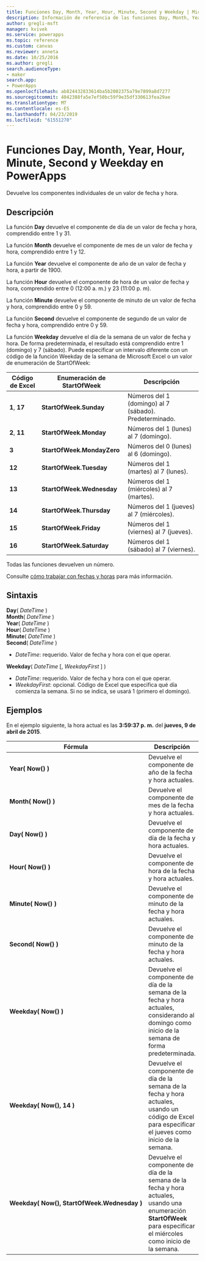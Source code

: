 ```yaml
---
title: Funciones Day, Month, Year, Hour, Minute, Second y Weekday | Microsoft Docs
description: Información de referencia de las funciones Day, Month, Year, Hour, Minute, Second y Weekday de PowerApps, con sintaxis y ejemplos
author: gregli-msft
manager: kvivek
ms.service: powerapps
ms.topic: reference
ms.custom: canvas
ms.reviewer: anneta
ms.date: 10/25/2016
ms.author: gregli
search.audienceType:
- maker
search.app:
- PowerApps
ms.openlocfilehash: ab824432833614ba5b2002375a79e7899a8d7277
ms.sourcegitcommit: 4042388fa5e7ef50bc59f9e35df330613fea29ae
ms.translationtype: MT
ms.contentlocale: es-ES
ms.lasthandoff: 04/23/2019
ms.locfileid: "61551270"
---
```

# <a name="day-month-year-hour-minute-second-and-weekday-functions-in-powerapps"></a>Funciones Day, Month, Year, Hour, Minute, Second y Weekday en PowerApps
Devuelve los componentes individuales de un valor de fecha y hora.

## <a name="description"></a>Descripción
La función **Day** devuelve el componente de día de un valor de fecha y hora, comprendido entre 1 y 31.

La función **Month** devuelve el componente de mes de un valor de fecha y hora, comprendido entre 1 y 12.

La función **Year** devuelve el componente de año de un valor de fecha y hora, a partir de 1900.

La función **Hour** devuelve el componente de hora de un valor de fecha y hora, comprendido entre 0 (12:00 a. m.) y 23 (11:00 p. m).

La función **Minute** devuelve el componente de minuto de un valor de fecha y hora, comprendido entre 0 y 59.

La función **Second** devuelve el componente de segundo de un valor de fecha y hora, comprendido entre 0 y 59.

La función **Weekday** devuelve el día de la semana de un valor de fecha y hora.  De forma predeterminada, el resultado está comprendido entre 1 (domingo) y 7 (sábado).  Puede especificar un intervalo diferente con un código de la función Weekday de la semana de Microsoft Excel o un valor de enumeración de StartOfWeek:

| Código de Excel | Enumeración de StartOfWeek | Descripción |
| --- | --- | --- |
| **1**, **17** |**StartOfWeek.Sunday** |Números del 1 (domingo) al 7 (sábado).  Predeterminado. |
| **2**, **11** |**StartOfWeek.Monday** |Números del 1 (lunes) al 7 (domingo). |
| **3** |**StartOfWeek.MondayZero** |Números del 0 (lunes) al 6 (domingo). |
| **12** |**StartOfWeek.Tuesday** |Números del 1 (martes) al 7 (lunes). |
| **13** |**StartOfWeek.Wednesday** |Números del 1 (miércoles) al 7 (martes). |
| **14** |**StartOfWeek.Thursday** |Números del 1 (jueves) al 7 (miércoles). |
| **15** |**StartOfWeek.Friday** |Números del 1 (viernes) al 7 (jueves). |
| **16** |**StartOfWeek.Saturday** |Números del 1 (sábado) al 7 (viernes). |

Todas las funciones devuelven un número.

Consulte [cómo trabajar con fechas y horas](../show-text-dates-times.md) para más información.

## <a name="syntax"></a>Sintaxis
**Day**( *DateTime* )<br>**Month**( *DateTime* )<br>**Year**( *DateTime* )<br>**Hour**( *DateTime* )<br>**Minute**( *DateTime* )<br>**Second**( *DateTime* )

* *DateTime*: requerido.  Valor de fecha y hora con el que operar.  

**Weekday**( *DateTime* [, *WeekdayFirst* ] )<br>

* *DateTime*: requerido.  Valor de fecha y hora con el que operar. 
* *WeekdayFirst*: opcional.  Código de Excel que especifica qué día comienza la semana.  Si no se indica, se usará 1 (primero el domingo).

## <a name="examples"></a>Ejemplos
En el ejemplo siguiente, la hora actual es las **3:59:37 p. m.** del **jueves, 9 de abril de 2015**.

| Fórmula | Descripción | Resultado |
| --- | --- | --- |
| **Year(&nbsp;Now()&nbsp;)** |Devuelve el componente de año de la fecha y hora actuales. |2015 |
| **Month(&nbsp;Now()&nbsp;)** |Devuelve el componente de mes de la fecha y hora actuales. |4 |
| **Day(&nbsp;Now()&nbsp;)** |Devuelve el componente de día de la fecha y hora actuales. |9 |
| **Hour(&nbsp;Now()&nbsp;)** |Devuelve el componente de hora de la fecha y hora actuales. |15 |
| **Minute(&nbsp;Now()&nbsp;)** |Devuelve el componente de minuto de la fecha y hora actuales. |59 |
| **Second(&nbsp;Now()&nbsp;)** |Devuelve el componente de minuto de la fecha y hora actuales. |37 |
| **Weekday(&nbsp;Now()&nbsp;)** |Devuelve el componente de día de la semana de la fecha y hora actuales, considerando al domingo como inicio de la semana de forma predeterminada. |5 |
| **Weekday(&nbsp;Now(),&nbsp;14&nbsp;)** |Devuelve el componente de día de la semana de la fecha y hora actuales, usando un código de Excel para especificar el jueves como inicio de la semana. |1 |
| **Weekday(&nbsp;Now(),&nbsp;StartOfWeek.Wednesday&nbsp;)** |Devuelve el componente de día de la semana de la fecha y hora actuales, usando una enumeración **StartOfWeek** para especificar el miércoles como inicio de la semana. |2 |

